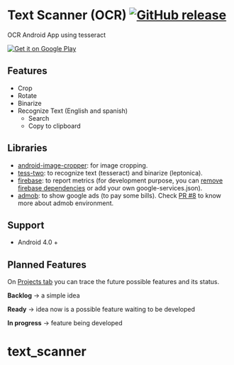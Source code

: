 # Text Scanner (OCR) [![GitHub release](https://img.shields.io/github/release/testica/text-scanner.svg)]()
OCR Android App using tesseract

<a href='https://play.google.com/store/apps/details?id=com.ltapps.textscanner&hl=en&utm_source=global_co&utm_medium=prtnr&utm_content=Mar2515&utm_campaign=PartBadge&pcampaignid=MKT-Other-global-all-co-prtnr-py-PartBadge-Mar2515-1'><img alt='Get it on Google Play' src='https://play.google.com/intl/en_us/badges/images/badge_new.png'/></a>

## Features
- Crop
- Rotate
- Binarize
- Recognize Text (English and spanish)
  - Search
  - Copy to clipboard
  
## Libraries
- [android-image-cropper](https://github.com/ArthurHub/Android-Image-Cropper): for image cropping.
- [tess-two](https://github.com/rmtheis/tess-two): to recognize text (tesseract) and binarize (leptonica).
- [firebase](https://firebase.google.com/docs/android/setup): to report metrics (for development purpose, you can [remove firebase dependencies](https://github.com/testica/text-scanner/pull/5) or add your own google-services.json).
- [admob](https://developers.google.com/admob/android/quick-start): to show google ads (to pay some bills). Check [PR #8](https://github.com/testica/text-scanner/pull/8) to know more about admob environment.

## Support
- Android 4.0 +

## Planned Features
On [Projects tab](https://github.com/testica/text-scanner/projects/1) you can trace the future possible features and its status.

**Backlog**     → a simple idea 

**Ready**       → idea now is a possible feature waiting to be developed

**In progress** → feature being developed
# text_scanner
